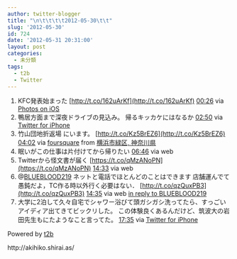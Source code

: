 ```yaml
---
author: twitter-blogger
title: "\n\t\t\t\t2012-05-30\t\t"
slug: '2012-05-30'
id: 724
date: '2012-05-31 20:31:00'
layout: post
categories:
  - 未分類
tags:
  - t2b
  - Twitter
---
```


<div xmlns:georss="http://www.georss.org/georss">

1.  <span><span>KFC発表始まった [http://t.co/162uArKf](http://t.co/162uArKf)</span> <span>[<span>00:26</span>](http://twitter.com/o_ob/status/207795164423536642) <span>via [Photos on iOS](http://www.apple.com)</span></span></span>
2.  <span><span>鴨居方面まで深夜ドライブの見込み。 帰るキッカケにはなるか</span> <span>[<span>02:50</span>](http://twitter.com/o_ob/status/207831366392483840) <span>via [Twitter for iPhone](http://twitter.com/#!/download/iphone)</span></span></span>
3.  <span><span>竹山団地折返場 にいます。 [http://t.co/Kz5BrEZ6](http://t.co/Kz5BrEZ6)</span> <span>[<span>04:02</span>](http://twitter.com/o_ob/status/207849517226266625) <span>via [foursquare](http://foursquare.com)</span> from [横浜市緑区, 神奈川県<span></span>](http://maps.google.com/maps?q=35.49673557,139.56226587)</span></span>
4.  <span><span>眠いがこの仕事は片付けてから帰りたい</span> <span>[<span>06:46</span>](http://twitter.com/o_ob/status/207890757535801344) <span>via web</span></span></span>
5.  <span><span>Twitterから怪文書が届く [https://t.co/qMzANoPN](https://t.co/qMzANoPN)</span> <span>[<span>14:33</span>](http://twitter.com/o_ob/status/208008362095427585) <span>via web</span></span></span>
6.  <span><span>@[BLUEBLOOD219](http://twitter.com/BLUEBLOOD219 "BLUEBLOOD219") ネットと電話でほとんどのことはできます 店舗運んでて愚鈍だよ，TC作る時以外行く必要はない． [http://t.co/qzQuxPB3](http://t.co/qzQuxPB3)</span> <span>[<span>14:35</span>](http://twitter.com/o_ob/status/208008693609009153) <span>via web</span> [in reply to BLUEBLOOD219](http://twitter.com/BLUEBLOOD219/status/207984112391307264)</span></span>
7.  <span><span>大学に2泊して久々自宅でシャワー浴びて頭ガシガシ洗ってたら、すっごいアイディア出てきてビックリした。 この体験良くあるんだけど、筑波大の岩田先生もにたようなこと言ってた。</span> <span>[<span>17:35</span>](http://twitter.com/o_ob/status/208054146358714368) <span>via [Twitter for iPhone](http://twitter.com/#!/download/iphone)</span></span></span>

</div>

Powered by [t2b](http://t2b.utilz.jp/)

<div>http://akihiko.shirai.as/</div>